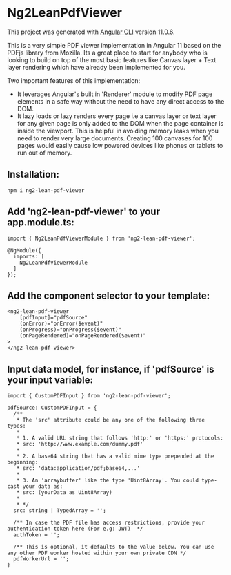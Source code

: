 # Ng2LeanPdfViewer

This project was generated with [Angular CLI](https://github.com/angular/angular-cli) version 11.0.6.

This is a very simple PDF viewer implementation in Angular 11 based on the PDFjs library from Mozilla. Its a great place to start for anybody who is looking to build on top of the most basic features like Canvas layer + Text layer rendering which have already been implemented for you.

Two important features of this implementation:
- It leverages Angular's built in 'Renderer' module to modify PDF page elements in a safe way without the need to have any direct access to the DOM.
- It lazy loads or lazy renders every page i.e a canvas layer or text layer for any given page is only added to the DOM when the page container is inside the viewport. This is helpful in avoiding memory leaks when you need to render very large documents. Creating 100 canvases for 100 pages would easily cause low powered devices like phones or tablets to run out of memory.

## Installation:
```
npm i ng2-lean-pdf-viewer
```

## Add 'ng2-lean-pdf-viewer' to your app.module.ts:
```
import { Ng2LeanPdfViewerModule } from 'ng2-lean-pdf-viewer';

@NgModule({
  imports: [
    Ng2LeanPdfViewerModule
  ]
});
```

## Add the component selector to your template:
```
<ng2-lean-pdf-viewer 
    [pdfInput]="pdfSource" 
    (onError)="onError($event)"
    (onProgress)="onProgress($event)"
    (onPageRendered)="onPageRendered($event)" 
>
</ng2-lean-pdf-viewer>
```

## Input data model, for instance, if 'pdfSource' is your input variable:

```
import { CustomPDFInput } from 'ng2-lean-pdf-viewer';

pdfSource: CustomPDFInput = {
  /**
   * The 'src' attribute could be any one of the following three types:
   *  
   * 1. A valid URL string that follows 'http:' or 'https:' protocols:
   * src: 'http://www.example.com/dummy.pdf'
   * 
   * 2. A base64 string that has a valid mime type prepended at the beginning:
   * src: 'data:application/pdf;base64,...'
   * 
   * 3. An 'arraybuffer' like the type 'Uint8Array'. You could type-cast your data as:
   * src: (yourData as Uint8Array)
   * 
   * */
  src: string | TypedArray = '';
  
  /** In case the PDF file has access restrictions, provide your authentication token here (For e.g: JWT)  */
  authToken = '';

  /** This is optional, it defaults to the value below. You can use any other PDF worker hosted within your own private CDN */
  pdfWorkerUrl = '';
}
```
